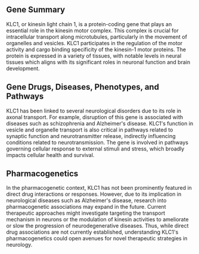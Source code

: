 ## Gene Summary
KLC1, or kinesin light chain 1, is a protein-coding gene that plays an essential role in the kinesin motor complex. This complex is crucial for intracellular transport along microtubules, particularly in the movement of organelles and vesicles. KLC1 participates in the regulation of the motor activity and cargo binding specificity of the kinesin-1 motor proteins. The protein is expressed in a variety of tissues, with notable levels in neural tissues which aligns with its significant roles in neuronal function and brain development.

## Gene Drugs, Diseases, Phenotypes, and Pathways
KLC1 has been linked to several neurological disorders due to its role in axonal transport. For example, disruption of this gene is associated with diseases such as schizophrenia and Alzheimer's disease. KLC1's function in vesicle and organelle transport is also critical in pathways related to synaptic function and neurotransmitter release, indirectly influencing conditions related to neurotransmission. The gene is involved in pathways governing cellular response to external stimuli and stress, which broadly impacts cellular health and survival.

## Pharmacogenetics
In the pharmacogenetic context, KLC1 has not been prominently featured in direct drug interactions or responses. However, due to its implication in neurological diseases such as Alzheimer's disease, research into pharmacogenetic associations may expand in the future. Current therapeutic approaches might investigate targeting the transport mechanism in neurons or the modulation of kinesin activities to ameliorate or slow the progression of neurodegenerative diseases. Thus, while direct drug associations are not currently established, understanding KLC1's pharmacogenetics could open avenues for novel therapeutic strategies in neurology.